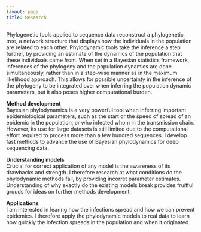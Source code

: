 ```yaml
---
layout: page
title: Research
---
```


Phylogenetic tools applied to sequence data reconstruct a phylogenetic tree, a network structure that displays how the individuals in the population are related to each other. Phylodynamic tools take the inference a step further, by providing an estimate of the dynamics of the population that these individuals came from. When set in a Bayesian statistics framework, inferences of the phylogeny and the population dynamics are done simultaneously, rather than in a step-wise manner as in the maximum likelihood approach. This allows for possible uncertainty in the inference of the phylogeny to be integrated over when inferring the population dynamic parameters, but it also poses higher computational burden.

**Method development**  
Bayesian phylodynamics is a very powerful tool when inferring important epidemiological parameters, such as the start or the speed of spread of an epidemic in the population, or who infected whom in the transmission chain. However, its use for large datasets is still limited due to the computational effort required to process more than a few hundred sequences.
I develop fast methods to advance the use of Bayesian phylodynamics for deep sequencing data. 

**Understanding models**  
Crucial for correct application of any model is the awareness of its drawbacks and strength. I therefore research at what conditions do the phylodynamic methods fail, by providing incorret parameter estimates. Understanding of why exactly do the existing models break provides fruitful grouds for ideas on further methods development.

**Applications**  
I am interested in learing how the infections spread and how we can prevent epidemics. I therefore apply the phylodynamic models to real data to learn how quickly the infection spreads in the population and when it originated.
